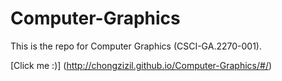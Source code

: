 # Computer-Graphics
This is the repo for Computer Graphics (CSCI-GA.2270-001).

[Click me :)] (http://chongzizil.github.io/Computer-Graphics/#/)
